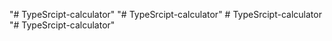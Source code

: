 "# TypeSrcipt-calculator" 
"# TypeSrcipt-calculator" 
#   T y p e S r c i p t - c a l c u l a t o r  
 "# TypeSrcipt-calculator" 
